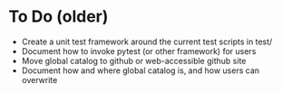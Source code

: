# To Do (older)

* Create a unit test framework around the current test scripts in test/
* Document how to invoke pytest (or other framework) for users
* Move global catalog to github or web-accessible github site
* Document how and where global catalog is, and how users can overwrite